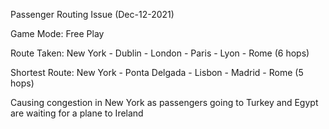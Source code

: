 Passenger Routing Issue (Dec-12-2021)

Game Mode: Free Play

Route Taken:
New York - Dublin - London - Paris - Lyon - Rome (6 hops)

Shortest Route:
New York - Ponta Delgada - Lisbon - Madrid - Rome (5 hops)

Causing congestion in New York as passengers going to Turkey and Egypt are waiting for a plane to Ireland